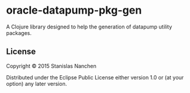 # oracle-datapump-pkg-gen

A Clojure library designed to help the generation of datapump utility
packages.

## License

Copyright © 2015 Stanislas Nanchen

Distributed under the Eclipse Public License either version 1.0 or (at
your option) any later version.
